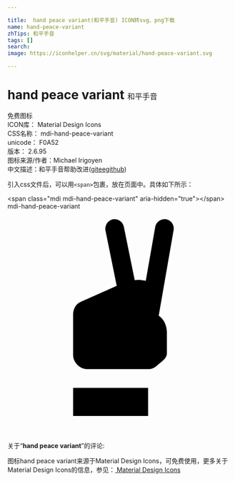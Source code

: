 ```yaml
---

title:  hand peace variant(和平手音) ICON转svg、png下载
name: hand-peace-variant
zhTips: 和平手音
tags: []
search: 
image: https://iconhelper.cn/svg/material/hand-peace-variant.svg

---
```


# hand peace variant  <small style="font-size: 60%;font-weight: 100">和平手音</small>


<div class="detail-page">
<p>
<span><span class="badge-success badge">免费图标</span> </span>
<br/>
<span>
ICON库：
<span class="badge-secondary badge">Material Design Icons</span> 
</span>
<br/>
<span>
CSS名称：
<span class="badge-secondary badge">mdi-hand-peace-variant</span> 
</span>
<br/>
<span>
unicode：
<span class="badge-secondary badge">F0A52</span> 
<copy-btn content='F0A52' btn-title=""></copy-btn>
<copy-btn :content='String.fromCodePoint(parseInt("F0A52", 16))' btn-title="复制U"></copy-btn>
</span>
<br/>
<span>
版本：
<span class="badge-secondary badge">2.6.95</span> 
</span>
<br/>
<span>图标来源/作者：<span class="badge-light badge">Michael Irigoyen</span></span> 
<br/>
<span class="zh-detail">中文描述：<span class="badge-primary badge">和平手音</span><span class="help-link"><span>帮助改进</span>(<a href="https://gitee.com/liuwave/icon-helper/edit/master/json/material/hand-peace-variant.json" target="_blank" rel="noopener noreferrer">gitee</a><a href="https://github.com/liuwave/icon-helper/edit/master/json/material/hand-peace-variant.json" target="_blank" rel="noopener noreferrer">github</a></span>)</span><br/>
</p>
</div>
<div class="alert alert-dark">
  <i class="mdi mdi-hand-peace-variant mdi-48px"></i>
  <i class="mdi mdi-hand-peace-variant mdi-36px"></i>
  <i class="mdi mdi-hand-peace-variant mdi-24px"></i>
  <i class="mdi mdi-hand-peace-variant mdi-18px"></i>
</div>
<div>
  <p>引入css文件后，可以用<code>&lt;span&gt;</code>包裹，放在页面中。具体如下所示：    
  </p>
  <div class="alert alert-primary" style="font-size: 14px">
    &lt;span class="mdi mdi-hand-peace-variant" aria-hidden="true"&gt;&lt;/span&gt;
    <copy-btn content='<span class="mdi mdi-hand-peace-variant" aria-hidden="true"></span>'></copy-btn>
  </div>
  <div class="alert alert-secondary">
    <i class="mdi mdi-hand-peace-variant"
    style="font-size: 24px"
    aria-hidden="true"></i> mdi-hand-peace-variant
    <copy-btn content="mdi-hand-peace-variant" btn-title="复制图标名称"></copy-btn>
  </div>
</div>
<div id="svg" class="svg-wrap">
<svg xmlns="http://www.w3.org/2000/svg" viewBox="0 0 24 24"><path d="M7,19H15V22H7V19M16.94,1C16.4,0.91 15.87,1.25 15.76,1.8L14.75,7.57C14.53,7.54 14.29,7.5 14,7.47L13.57,7.5L12.41,1.8C12.31,1.26 11.78,0.91 11.24,1C10.7,1.13 10.35,1.66 10.45,2.2L11.65,8.11L7.85,9.8C7.35,10 7,10.53 7,11.14V15.5C7,16.3 7.73,17 8.5,17H15C15.39,17 15.74,16.84 16,16.57L16.5,16.16C16.5,16.16 17,15.78 17,15.36V13C17,13 17,11.86 16.13,11.3L17.71,2.2C17.83,1.66 17.5,1.13 16.94,1Z" /></svg>
</div>
<detail full-name='mdi-hand-peace-variant'></detail>
<div class="icon-detail__container">
<p>关于“<b>hand peace variant</b>”的评论:</p>
</div>
<Vssue title="关于“hand peace variant”的评论" />    
<div><p>图标hand peace variant来源于Material Design Icons，可免费使用，更多关于 Material Design Icons的信息，参见：<a target="_blank" href="https://iconhelper.cn/material.html"> Material Design Icons</a>
</p></div>

